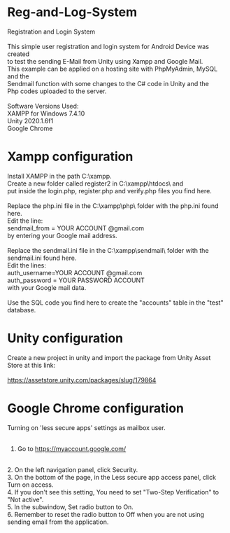 # Reg-and-Log-System
Registration and Login System
 <br>
 <br>
This simple user registration and login system for Android Device was created
 <br>
to test the sending E-Mail from Unity using Xampp and Google Mail.
 <br>
This example can be applied on a hosting site with PhpMyAdmin, MySQL and the
 <br>
Sendmail function with some changes to the C# code in Unity and the
 <br>
Php codes uploaded to the server.
 <br>
 <br>
Software Versions Used:
 <br>
XAMPP for Windows 7.4.10
 <br>
Unity 2020.1.6f1
 <br>
Google Chrome
# Xampp configuration
Install XAMPP in the path C:\xampp.
 <br>
Create a new folder called register2 in C:\xampp\htdocs\ and
 <br>
put inside the login.php, register.php and verify.php files you find here.
 <br>
 <br>
Replace the php.ini file in the C:\xampp\php\ folder with the php.ini found here.
 <br>
Edit the line:
 <br>
sendmail_from = YOUR ACCOUNT @gmail.com
 <br>
by entering your Google mail address.
 <br>
 <br>
Replace the sendmail.ini file in the C:\xampp\sendmail\ folder with the sendmail.ini found here.
 <br>
Edit the lines:
 <br>
auth_username=YOUR ACCOUNT @gmail.com
 <br>
auth_password = YOUR PASSWORD ACCOUNT
 <br>
with your Google mail data.
 <br>
 <br>
Use the SQL code you find here to create the "accounts" table in the "test" database.
 # Unity configuration
Create a new project in unity and import the package from Unity Asset Store at this link:
 <br>
 <br>
https://assetstore.unity.com/packages/slug/179864
 # Google Chrome configuration
Turning on 'less secure apps' settings as mailbox user.
 <br>
 <br>
1. Go to https://myaccount.google.com/
 <br>
2. On the left navigation panel, click Security.
 <br>
3. On the bottom of the page, in the Less secure app access panel, click Turn on access.
 <br>
4. If you don't see this setting, You need to set "Two-Step Verification" to "Not active".
 <br>
5. In the subwindow, Set radio button to On.
 <br>
6. Remember to reset the radio button to Off when you are not using sending email from the application.
